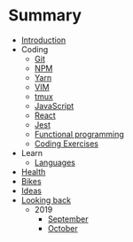 # Summary

- [Introduction](README.md)
- Coding
  - [Git](coding/git/git.md)
  - [NPM](coding/npm/npm.md)
  - [Yarn](coding/yarn/yarn.md)
  - [VIM](coding/vim/vim.md)
  - [tmux](coding/tmux/tmux.md)
  - [JavaScript](coding/js/javascript.md)
  - [React](coding/react/react.md)
  - [Jest](coding/jest/jest.md)
  - [Functional programming](coding/fp/fp.md)
  - [Coding Exercises](coding/exercises/exercises.md)
- Learn
  - [Languages](learn/languages/languages.md)
- [Health](health/health.md)
- [Bikes](bikes/bikes.md)
- [Ideas](ideas/ideas.md)
- [Looking back](looking-back/looking-back.md)
  - 2019
    - [September](looking-back/2019/2019-september.md)
    - [October](looking-back/2019/2019-october.md)

